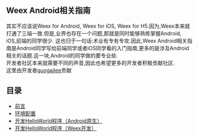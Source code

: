 ## Weex Android相关指南      
其实不应该说Weex for Android, Weex for iOS, Weex for H5.因为,Weex本来就打通了三端一致.但是,业界也存在一个问题,那就是同时能够熟练掌握Android, iOS,前端的同学很少.
这也归于一句话:术业有专有专攻.因此,Weex Android相关指南是Android同学写给前端同学或者iOS同学看的入门指南,更多的是涉及Android相关的话题.这一块,Android的同学做的要专业些.         
开发者社区本来就需要不同的声音,因此也希望更多的开发者积极贡献社区.        
这里由开发者[guogailee](https://github.com/guogailee)贡献

## 目录
- [前言](http://vczero.github.io/weex/android/004_Preface.html)
- [环境配置](http://vczero.github.io/weex/android/001_EnvironmentConfig.html)
- [开发HelloWorld程序（Android原生）](http://vczero.github.io/weex/android/002_HelloWorldBuildInNative.html)
- [开发HelloWorld程序（Weex开发）](http://vczero.github.io/weex/android/003_HelloWorldBuildInWeex.html)